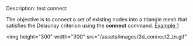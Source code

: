 Description: test connect

The objective is to connect a set of existing nodes into a triangle
mesh that satisfies the Delaunay criterion using the **connect**
command.
  [Example 1](description_2dconn.md)


<img height="300" width="300" src="/assets/images/2d_connect2_tn.gif"
